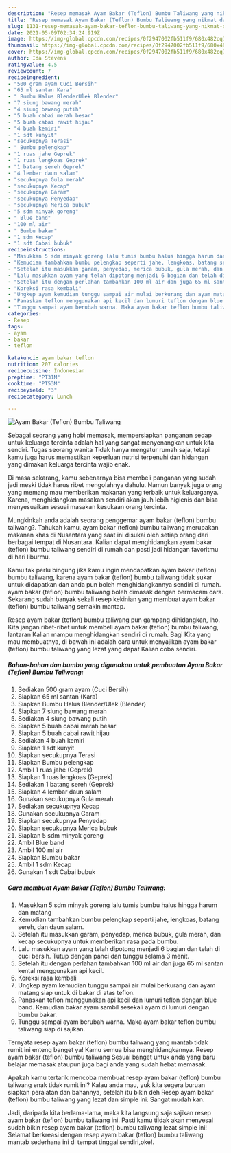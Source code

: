```yaml
---
description: "Resep memasak Ayam Bakar (Teflon) Bumbu Taliwang yang nikmat dan Mudah Dibuat"
title: "Resep memasak Ayam Bakar (Teflon) Bumbu Taliwang yang nikmat dan Mudah Dibuat"
slug: 1131-resep-memasak-ayam-bakar-teflon-bumbu-taliwang-yang-nikmat-dan-mudah-dibuat
date: 2021-05-09T02:34:24.919Z
image: https://img-global.cpcdn.com/recipes/0f2947002fb511f9/680x482cq70/ayam-bakar-teflon-bumbu-taliwang-foto-resep-utama.jpg
thumbnail: https://img-global.cpcdn.com/recipes/0f2947002fb511f9/680x482cq70/ayam-bakar-teflon-bumbu-taliwang-foto-resep-utama.jpg
cover: https://img-global.cpcdn.com/recipes/0f2947002fb511f9/680x482cq70/ayam-bakar-teflon-bumbu-taliwang-foto-resep-utama.jpg
author: Ida Stevens
ratingvalue: 4.5
reviewcount: 7
recipeingredient:
- "500 gram ayam Cuci Bersih"
- "65 ml santan Kara"
- " Bumbu Halus BlenderUlek Blender"
- "7 siung bawang merah"
- "4 siung bawang putih"
- "5 buah cabai merah besar"
- "5 buah cabai rawit hijau"
- "4 buah kemiri"
- "1 sdt kunyit"
- "secukupnya Terasi"
- " Bumbu pelengkap"
- "1 ruas jahe Geprek"
- "1 ruas lengkoas Geprek"
- "1 batang sereh Geprek"
- "4 lembar daun salam"
- "secukupnya Gula merah"
- "secukupnya Kecap"
- "secukupnya Garam"
- "secukupnya Penyedap"
- "secukupnya Merica bubuk"
- "5 sdm minyak goreng"
- " Blue band"
- "100 ml air"
- " Bumbu bakar"
- "1 sdm Kecap"
- "1 sdt Cabai bubuk"
recipeinstructions:
- "Masukkan 5 sdm minyak goreng lalu tumis bumbu halus hingga harum dan matang"
- "Kemudian tambahkan bumbu pelengkap seperti jahe, lengkoas, batang sereh, dan daun salam."
- "Setelah itu masukkan garam, penyedap, merica bubuk, gula merah, dan kecap secukupnya untuk memberikan rasa pada bumbu."
- "Lalu masukkan ayam yang telah dipotong menjadi 6 bagian dan telah di cuci bersih. Tutup dengan panci dan tunggu selama 3 menit."
- "Setelah itu dengan perlahan tambahkan 100 ml air dan juga 65 ml santan kental menggunakan api kecil."
- "Koreksi rasa kembali"
- "Ungkep ayam kemudian tunggu sampai air mulai berkurang dan ayam matang siap untuk di bakar di atas teflon."
- "Panaskan teflon menggunakan api kecil dan lumuri teflon dengan blue band. Kemudian bakar ayam sambil sesekali ayam di lumuri dengan bumbu bakar."
- "Tunggu sampai ayam berubah warna. Maka ayam bakar teflon bumbu taliwang siap di sajikan."
categories:
- Resep
tags:
- ayam
- bakar
- teflon

katakunci: ayam bakar teflon 
nutrition: 207 calories
recipecuisine: Indonesian
preptime: "PT31M"
cooktime: "PT53M"
recipeyield: "3"
recipecategory: Lunch

---
```



![Ayam Bakar (Teflon) Bumbu Taliwang](https://img-global.cpcdn.com/recipes/0f2947002fb511f9/680x482cq70/ayam-bakar-teflon-bumbu-taliwang-foto-resep-utama.jpg)

Sebagai seorang yang hobi memasak, mempersiapkan panganan sedap untuk keluarga tercinta adalah hal yang sangat menyenangkan untuk kita sendiri. Tugas seorang  wanita Tidak hanya mengatur rumah saja, tetapi kamu juga harus memastikan keperluan nutrisi terpenuhi dan hidangan yang dimakan keluarga tercinta wajib enak.

Di masa  sekarang, kamu sebenarnya bisa membeli panganan yang sudah jadi meski tidak harus ribet mengolahnya dahulu. Namun banyak juga orang yang memang mau memberikan makanan yang terbaik untuk keluarganya. Karena, menghidangkan masakan sendiri akan jauh lebih higienis dan bisa menyesuaikan sesuai masakan kesukaan orang tercinta. 



Mungkinkah anda adalah seorang penggemar ayam bakar (teflon) bumbu taliwang?. Tahukah kamu, ayam bakar (teflon) bumbu taliwang merupakan makanan khas di Nusantara yang saat ini disukai oleh setiap orang dari berbagai tempat di Nusantara. Kalian dapat menghidangkan ayam bakar (teflon) bumbu taliwang sendiri di rumah dan pasti jadi hidangan favoritmu di hari liburmu.

Kamu tak perlu bingung jika kamu ingin mendapatkan ayam bakar (teflon) bumbu taliwang, karena ayam bakar (teflon) bumbu taliwang tidak sukar untuk didapatkan dan anda pun boleh menghidangkannya sendiri di rumah. ayam bakar (teflon) bumbu taliwang boleh dimasak dengan bermacam cara. Sekarang sudah banyak sekali resep kekinian yang membuat ayam bakar (teflon) bumbu taliwang semakin mantap.

Resep ayam bakar (teflon) bumbu taliwang pun gampang dihidangkan, lho. Kita jangan ribet-ribet untuk membeli ayam bakar (teflon) bumbu taliwang, lantaran Kalian mampu menghidangkan sendiri di rumah. Bagi Kita yang mau membuatnya, di bawah ini adalah cara untuk menyajikan ayam bakar (teflon) bumbu taliwang yang lezat yang dapat Kalian coba sendiri.

<!--inarticleads1-->

##### Bahan-bahan dan bumbu yang digunakan untuk pembuatan Ayam Bakar (Teflon) Bumbu Taliwang:

1. Sediakan 500 gram ayam (Cuci Bersih)
1. Siapkan 65 ml santan (Kara)
1. Siapkan  Bumbu Halus Blender/Ulek (Blender)
1. Siapkan 7 siung bawang merah
1. Sediakan 4 siung bawang putih
1. Siapkan 5 buah cabai merah besar
1. Siapkan 5 buah cabai rawit hijau
1. Sediakan 4 buah kemiri
1. Siapkan 1 sdt kunyit
1. Siapkan secukupnya Terasi
1. Siapkan  Bumbu pelengkap
1. Ambil 1 ruas jahe (Geprek)
1. Siapkan 1 ruas lengkoas (Geprek)
1. Sediakan 1 batang sereh (Geprek)
1. Siapkan 4 lembar daun salam
1. Gunakan secukupnya Gula merah
1. Sediakan secukupnya Kecap
1. Gunakan secukupnya Garam
1. Siapkan secukupnya Penyedap
1. Siapkan secukupnya Merica bubuk
1. Siapkan 5 sdm minyak goreng
1. Ambil  Blue band
1. Ambil 100 ml air
1. Siapkan  Bumbu bakar
1. Ambil 1 sdm Kecap
1. Gunakan 1 sdt Cabai bubuk




<!--inarticleads2-->

##### Cara membuat Ayam Bakar (Teflon) Bumbu Taliwang:

1. Masukkan 5 sdm minyak goreng lalu tumis bumbu halus hingga harum dan matang
1. Kemudian tambahkan bumbu pelengkap seperti jahe, lengkoas, batang sereh, dan daun salam.
1. Setelah itu masukkan garam, penyedap, merica bubuk, gula merah, dan kecap secukupnya untuk memberikan rasa pada bumbu.
1. Lalu masukkan ayam yang telah dipotong menjadi 6 bagian dan telah di cuci bersih. Tutup dengan panci dan tunggu selama 3 menit.
1. Setelah itu dengan perlahan tambahkan 100 ml air dan juga 65 ml santan kental menggunakan api kecil.
1. Koreksi rasa kembali
1. Ungkep ayam kemudian tunggu sampai air mulai berkurang dan ayam matang siap untuk di bakar di atas teflon.
1. Panaskan teflon menggunakan api kecil dan lumuri teflon dengan blue band. Kemudian bakar ayam sambil sesekali ayam di lumuri dengan bumbu bakar.
1. Tunggu sampai ayam berubah warna. Maka ayam bakar teflon bumbu taliwang siap di sajikan.




Ternyata resep ayam bakar (teflon) bumbu taliwang yang mantab tidak rumit ini enteng banget ya! Kamu semua bisa menghidangkannya. Resep ayam bakar (teflon) bumbu taliwang Sesuai banget untuk anda yang baru belajar memasak ataupun juga bagi anda yang sudah hebat memasak.

Apakah kamu tertarik mencoba membuat resep ayam bakar (teflon) bumbu taliwang enak tidak rumit ini? Kalau anda mau, yuk kita segera buruan siapkan peralatan dan bahannya, setelah itu bikin deh Resep ayam bakar (teflon) bumbu taliwang yang lezat dan simple ini. Sangat mudah kan. 

Jadi, daripada kita berlama-lama, maka kita langsung saja sajikan resep ayam bakar (teflon) bumbu taliwang ini. Pasti kamu tiidak akan menyesal sudah bikin resep ayam bakar (teflon) bumbu taliwang lezat simple ini! Selamat berkreasi dengan resep ayam bakar (teflon) bumbu taliwang mantab sederhana ini di tempat tinggal sendiri,oke!.

